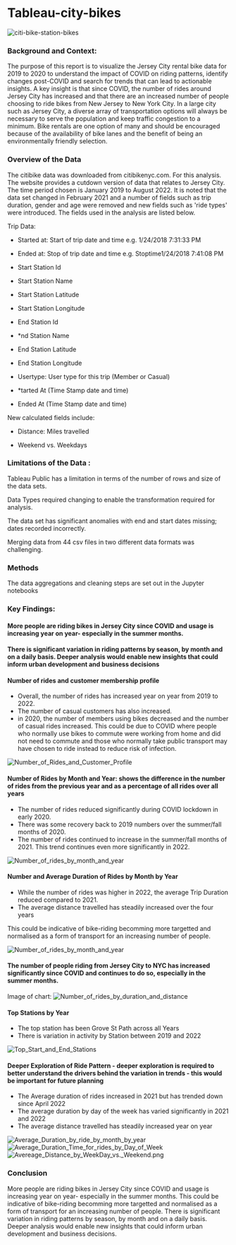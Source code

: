 
# Tableau-city-bikes

![citi-bike-station-bikes](citi-bike-station-bikes.jpg)




### Background and Context:

The purpose of this report is to visualize the Jersey City rental bike data for 2019 to 2020 to understand the impact of COVID on riding patterns, identify changes post-COVID and search for trends that can lead to actionable insights. A key insight is that since COVID, the number of rides around Jersey City has increased and that there are an increased number of people choosing to ride bikes from New Jersey to New York City. In a large city such as Jersey City, a diverse array of transportation options will always be necessary to serve the population and keep traffic congestion to a minimum. Bike rentals are one option of many and should be encouraged because of the availability of bike lanes and the benefit of being an environmentally friendly selection.

### Overview of the Data              

The citibike data was downloaded from citibikenyc.com. For this analysis. The website provides a cutdown version of data that relates to Jersey City. The time period chosen is January 2019 to August 2022. It is noted that the data set changed in February 2021 and a number of fields such as trip duration, gender and age were removed and new fields such as 'ride types' were introduced. The fields used in the analysis are listed below.

Trip Data:

* Started at: Start of trip date and time e.g. 1/24/2018 7:31:33 PM

* Ended at: Stop of trip date and time e.g. Stoptime1/24/2018 7:41:08 PM

* Start Station Id

* Start Station Name

* Start Station Latitude

* Start Station Longitude

* End Station Id

* *nd Station Name

* End Station Latitude

* End Station Longitude

* Usertype: User type for this trip (Member or Casual)

* *tarted At (Time Stamp date and time)

* Ended At (Time Stamp date and time)

New calculated fields include:

* Distance: Miles travelled 

* Weekend vs. Weekdays

### Limitations of the Data :

Tableau Public has a limitation in terms of the number of rows and size of the data sets. 

Data Types required changing to enable the transformation required for analysis.

The data set has significant anomalies with end and start dates missing; dates recorded incorrectly. 

Merging data from 44 csv files in two different data formats was challenging. 

### Methods 

The data aggregations and cleaning steps are set out in the Jupyter notebooks 

### Key Findings: 

#### More people are riding bikes in Jersey City since COVID and usage is increasing year on year- especially in the summer months.
#### There is significant variation in riding patterns by season, by month and on a daily basis. Deeper analysis would enable new insights that could inform urban development and business decisions

#### Number of rides and customer membership profile 

* Overall, the number of rides has increased year on year from 2019 to 2022.
* The number of casual customers has also increased.
* in 2020, the number of members using bikes decreased and the number of casual rides increased. This could be due to COVID where people who normally use bikes to commute were working from home and did not need to commute and those who normally take public transport may have chosen to ride instead to reduce risk of infection.

![Number_of_Rides_and_Customer_Profile](Number_of_Rides_and_Customer_Profile.png)

#### Number of Rides by Month and Year: shows the difference in the number of rides from the previous year and as a percentage of all rides over all years

* The number of rides reduced significantly during COVID lockdown in early 2020.
* There was some recovery back to 2019 numbers over the summer/fall months of 2020.
* The number of rides continued to increase in the summer/fall months of 2021. This trend continues even more significantly in 2022.

![Number_of_rides_by_month_and_year](Number_of_rides_by_month_and_year.png)

#### Number and Average Duration of Rides by Month by Year

* While the number of rides was higher in 2022, the average Trip Duration reduced compared to 2021. 
* The average distance travelled has steadily increased over the four years 

This could be indicative of bike-riding becomming more targetted and normalised as a form of transport for an increasing number of people.

![Number_of_rides_by_month_and_year](Number_of_rides_by_duration_and_distance.png)

#### The number of people riding from Jersey City to NYC has increased significantly since COVID and continues to do so, especially in the summer months.
Image of chart: ![Number_of_rides_by_duration_and_distance](Map_Start_and_End_Stations_by_Year.png)

#### Top Stations by Year 

* The top station has been Grove St Path across all Years 
* There is variation in activity by Station between 2019 and 2022 

![Top_Start_and_End_Stations](Top_Start_and_End_Stations.png)

#### Deeper Exploration of Ride Pattern - deeper exploration is required to better understand the drivers behind the variation in trends - this would be important for future planning 

* The Average duration of rides increased in 2021 but has trended down since April 2022
* The average duration by day of the week has varied significantly in 2021 and 2022  
* The average distance travelled has steadily increased year on year 

![Average_Duration_by_ride_by_month_by_year](Average_Duration_by_ride_by_month_by_year.png)
![Average_Duration_Time_for_rides_by_Day_of_Week](Average_Duration_Time_for_rides_by_Day_of_Week.png)
![Avereage_Distance_by_WeekDay_vs._Weekend.png](Avereage_Distance_by_WeekDay_vs._Weekend.png)

### Conclusion

More people are riding bikes in Jersey City since COVID and usage is increasing year on year- especially in the summer months. This could be indicative of bike-riding becomming more targetted and normalised as a form of transport for an increasing number of people. There is significant variation in riding patterns by season, by month and on a daily basis. Deeper analysis would enable new insights that could inform urban development and business decisions.

